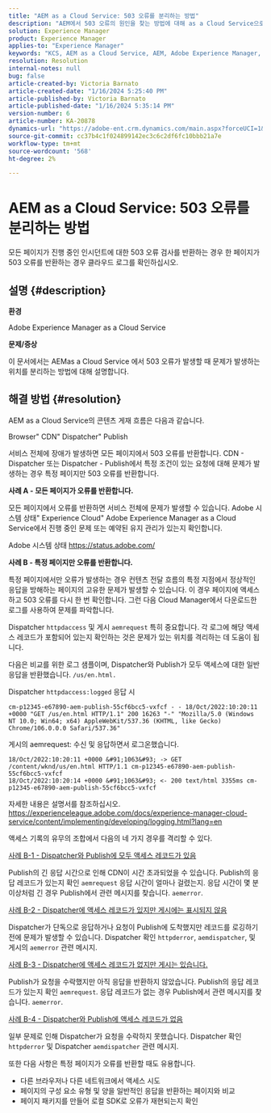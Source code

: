 ```yaml
---
title: "AEM as a Cloud Service: 503 오류를 분리하는 방법"
description: "AEM에서 503 오류의 원인을 찾는 방법에 대해 as a Cloud Service으로 알아보십시오."
solution: Experience Manager
product: Experience Manager
applies-to: "Experience Manager"
keywords: "KCS, AEM as a Cloud Service, AEM, Adobe Experience Manager, 503 오류"
resolution: Resolution
internal-notes: null
bug: false
article-created-by: Victoria Barnato
article-created-date: "1/16/2024 5:25:40 PM"
article-published-by: Victoria Barnato
article-published-date: "1/16/2024 5:35:14 PM"
version-number: 6
article-number: KA-20878
dynamics-url: "https://adobe-ent.crm.dynamics.com/main.aspx?forceUCI=1&pagetype=entityrecord&etn=knowledgearticle&id=da091843-94b4-ee11-a569-6045bd006704"
source-git-commit: cc37b4c1f024899142ec3c6c2df6fc10bbb21a7e
workflow-type: tm+mt
source-wordcount: '568'
ht-degree: 2%

---
```


# AEM as a Cloud Service: 503 오류를 분리하는 방법


모든 페이지가 진행 중인 인시던트에 대한 503 오류 검사를 반환하는 경우 한 페이지가 503 오류를 반환하는 경우 클라우드 로그를 확인하십시오.

## 설명 {#description}


<b>환경</b>

Adobe Experience Manager as a Cloud Service

<b>문제/증상</b>

이 문서에서는 AEMas a Cloud Service 에서 503 오류가 발생할 때 문제가 발생하는 위치를 분리하는 방법에 대해 설명합니다.


## 해결 방법 {#resolution}


AEM as a Cloud Service의 콘텐츠 게재 흐름은 다음과 같습니다.

Browser&quot; CDN&quot; Dispatcher&quot; Publish

서비스 전체에 장애가 발생하면 모든 페이지에서 503 오류를 반환합니다. CDN - Dispatcher 또는 Dispatcher - Publish에서 특정 조건이 있는 요청에 대해 문제가 발생하는 경우 특정 페이지만 503 오류를 반환합니다.

<b>사례 A - 모든 페이지가 오류를 반환합니다.</b>

모든 페이지에서 오류를 반환하면 서비스 전체에 문제가 발생할 수 있습니다. Adobe 시스템 상태&quot; Experience Cloud&quot; Adobe Experience Manager as a Cloud Service에서 진행 중인 문제 또는 예약된 유지 관리가 있는지 확인합니다.

Adobe 시스템 상태 https://status.adobe.com/

<b>사례 B - 특정 페이지만 오류를 반환합니다.</b>

특정 페이지에서만 오류가 발생하는 경우 컨텐츠 전달 흐름의 특정 지점에서 정상적인 응답을 방해하는 페이지의 고유한 문제가 발생할 수 있습니다. 이 경우 페이지에 액세스하고 503 오류를 다시 한 번 확인합니다. 그런 다음 Cloud Manager에서 다운로드한 로그를 사용하여 문제를 파악합니다.

Dispatcher `httpdaccess` 및 게시 `aemrequest` 특히 중요합니다. 각 로그에 해당 액세스 레코드가 포함되어 있는지 확인하는 것은 문제가 있는 위치를 격리하는 데 도움이 됩니다.

다음은 비교를 위한 로그 샘플이며, Dispatcher와 Publish가 모두 액세스에 대한 일반 응답을 반환했습니다. `/us/en.html.`

Dispatcher `httpdaccess:logged` 응답 시


```
cm-p12345-e67890-aem-publish-55cf6bcc5-vxfcf - - 18/Oct/2022:10:20:11 +0000 "GET /us/en.html HTTP/1.1" 200 16263 "-" "Mozilla/5.0 (Windows NT 10.0; Win64; x64) AppleWebKit/537.36 (KHTML, like Gecko) Chrome/106.0.0.0 Safari/537.36"
```


게시의 aemrequest: 수신 및 응답하면서 로그온했습니다.


```
18/Oct/2022:10:20:11 +0000 &#91;1063&#93; -> GET /content/wknd/us/en.html HTTP/1.1 cm-p12345-e67890-aem-publish-55cf6bcc5-vxfcf
18/Oct/2022:10:20:14 +0000 &#91;1063&#93; <- 200 text/html 3355ms cm-p12345-e67890-aem-publish-55cf6bcc5-vxfcf
```


자세한 내용은 설명서를 참조하십시오.
https://experienceleague.adobe.com/docs/experience-manager-cloud-service/content/implementing/developing/logging.html?lang=en

액세스 기록의 유무의 조합에서 다음의 네 가지 경우를 격리할 수 있다.

<u>사례 B-1 - Dispatcher와 Publish에 모두 액세스 레코드가 있음</u>

Publish의 긴 응답 시간으로 인해 CDN이 시간 초과되었을 수 있습니다. Publish의 응답 레코드가 있는지 확인 `aemrequest` 응답 시간이 얼마나 걸렸는지. 응답 시간이 몇 분 이상처럼 긴 경우 Publish에서 관련 메시지를 찾습니다. `aemerror`.

<u>사례 B-2 - Dispatcher에 액세스 레코드가 있지만 게시에는 표시되지 않음</u>

Dispatcher가 단독으로 응답하거나 요청이 Publish에 도착했지만 레코드를 로깅하기 전에 문제가 발생할 수 있습니다. Dispatcher 확인 `httpderror`, `aemdispatcher`, 및 게시의 `aemerror` 관련 메시지.

<u>사례 B-3 - Dispatcher에 액세스 레코드가 없지만 게시는 있습니다.</u>

Publish가 요청을 수락했지만 아직 응답을 반환하지 않았습니다. Publish의 응답 레코드가 있는지 확인 `aemrequest`. 응답 레코드가 없는 경우 Publish에서 관련 메시지를 찾습니다. `aemerror`.

<u>사례 B-4 - Dispatcher와 Publish에 액세스 레코드가 없음</u>

일부 문제로 인해 Dispatcher가 요청을 수락하지 못했습니다. Dispatcher 확인 `httpderror` 및 Dispatcher `aemdispatcher` 관련 메시지.

또한 다음 사항은 특정 페이지가 오류를 반환할 때도 유용합니다.

- 다른 브라우저나 다른 네트워크에서 액세스 시도
- 페이지의 구성 요소 유형 및 양을 일반적인 응답을 반환하는 페이지와 비교
- 페이지 패키지를 만들어 로컬 SDK로 오류가 재현되는지 확인



